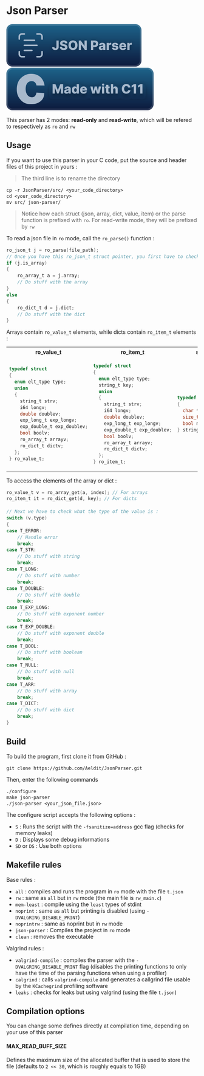 # Json Parser

![logo](https://raw.githubusercontent.com/Aeldit/Aeldit/2c162a9bf611658c32247bd5bba500a30d1b6ad9/github_profile/json-parser.svg)
![c](https://raw.githubusercontent.com/Aeldit/Aeldit/7abcf209fcfe3cbc0f29ffdc22668087fc9cea67/images/made-with-c11.svg)

This parser has 2 modes: **read-only** and **read-write**, which will be refered to respectively as `ro` and `rw`


## Usage

If you want to use this parser in your C code, put the source and header files of this project in yours :

> The third line is to rename the directory

```shell
cp -r JsonParser/src/ <your_code_directory>
cd <your_code_directory>
mv src/ json-parser/
```


> Notice how each struct (json, array, dict, value, item) or the parse function is prefixed with `ro`. For read-write mode, they will be prefixed by `rw`

To read a json file in `ro` mode, call the `ro_parse()` function :
```c
ro_json_t j = ro_parse(file_path);
// Once you have this ro_json_t struct pointer, you first have to check whether it is an array or a dict :
if (j.is_array)
{
    ro_array_t a = j.array;
    // Do stuff with the array
}
else
{
    ro_dict_t d = j.dict;
    // Do stuff with the dict
}
```

Arrays contain `ro_value_t` elements, while dicts contain `ro_item_t` elements :

<center>
<table>
<tr>
<th>ro_value_t</th>
<th>ro_item_t</th>
<th>string_t</th>
</tr>
<tr>
<td>

```c
typedef struct
{
  enum elt_type type;
  union
  {
    string_t strv;
    i64 longv;
    double doublev;
    exp_long_t exp_longv;
    exp_double_t exp_doublev;
    bool boolv;
    ro_array_t arrayv;
    ro_dict_t dictv;
  };
} ro_value_t;
```

</td>
<td>

```c
typedef struct
{
  enum elt_type type;
  string_t key;
  union
  {
    string_t strv;
    i64 longv;
    double doublev;
    exp_long_t exp_longv;
    exp_double_t exp_doublev;
    bool boolv;
    ro_array_t arrayv;
    ro_dict_t dictv;
  };
} ro_item_t;
```

</td>
<td>

```c
typedef struct
{
  char *str;
  size_t len;
  bool needs_freeing;
} string_t;
```

</td>
</tr>
</table>
</center>

To access the elements of the array or dict :

```c
ro_value_t v = ro_array_get(a, index); // For arrays
ro_item_t it = ro_dict_get(d, key); // For dicts

// Next we have to check what the type of the value is :
switch (v.type)
{
case T_ERROR:
    // Handle error
    break;
case T_STR:
    // Do stuff with string
    break;
case T_LONG:
    // Do stuff with number
    break;
case T_DOUBLE:
    // Do stuff with double
    break;
case T_EXP_LONG:
    // Do stuff with exponent number
    break;
case T_EXP_DOUBLE:
    // Do stuff with exponent double
    break;
case T_BOOL:
    // Do stuff with boolean
    break;
case T_NULL:
    // Do stuff with null
    break;
case T_ARR:
    // Do stuff with array
    break;
case T_DICT:
    // Do stuff with dict
    break;
}
```


## Build

To build the program, first clone it from GitHub :

```shell
git clone https://github.com/Aeldit/JsonParser.git
```

Then, enter the following commands

```shell
./configure
make json-parser
./json-parser <your_json_file.json>
```

The configure script accepts the following options :
- `S` : Runs the script with the `-fsanitize=address` gcc flag (checks for memory leaks)
- `D` : Displays some debug informations
- `SD` or `DS` : Use both options


## Makefile rules

Base rules :
- `all` : compiles and runs the program in `ro` mode with the file `t.json`
- `rw` : same as `all` but  in `rw` mode (the main file is `rw_main.c`)
- `mem-least` : compile using the `least` types of stdint
- `noprint` : same as `all` but printing is disabled (using `-DVALGRING_DISABLE_PRINT`)
- `noprintrw` : same as noprint but in `rw` mode
- `json-parser` : Compiles the project in `ro` mode
- `clean` : removes the executable

Valgrind rules :
- `valgrind-compile` : compiles the parser with the `-DVALGRING_DISABLE_PRINT` flag (disables the printing functions to only have the time of the parsing functions when using a profiler)
- `calgrind` : calls `valgrind-compile` and generates a callgrind file usable by the `KCachegrind` profiling software
- `leaks` : checks for leaks but using valgrind (using the file `t.json`)

## Compilation options

You can change some defines directly at compilation time, depending on your use of this parser

#### MAX_READ_BUFF_SIZE

Defines the maximum size of the allocated buffer that is used to store the file (defaults to `2 << 30`, which is roughly equals to 1GB)

